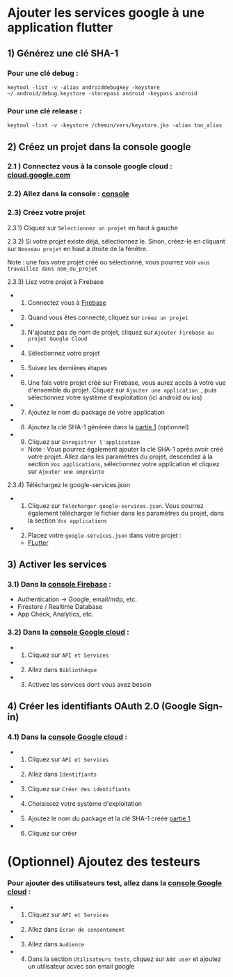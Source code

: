 # Ajouter les services google à une application flutter

## 1) Générez une clé SHA-1

### Pour une clé debug :

```keytool -list -v -alias androiddebugkey -keystore ~/.android/debug.keystore -storepass android -keypass android```

### Pour une clé release :

```keytool -list -v -keystore /chemin/vers/keystore.jks -alias ton_alias```

## 2) Créez un projet dans la console google

### 2.1 ) Connectez vous à la console google cloud : [cloud.google.com](https://cloud.google.com/?_gl=1*jt8grf*_up*MQ..&gclid=CjwKCAjw6s7CBhACEiwAuHQckl2f6vrpUm2Tv01WKUuvgy8XKSWLqyLmp1FtuaWksJ5mscdhywUNDRoCcsEQAvD_BwE&gclsrc=aw.ds)

### 2.2) Allez dans la console : [console](https://console.cloud.google.com/)

### 2.3) Créez votre projet

2.3.1) Cliquez sur ```Sélectionnez un projet``` en haut à gauche

2.3.2) Si votre projet existe déjà, sélectionnez le. Sinon, créez-le en cliquant sur ```Nouveau projet``` en haut à droite de la fénêtre.

Note : une fois votre projet créé ou sélectionné, vous pourrez voir ```vous travaillez dans nom_du_projet```

2.3.3) Liez votre projet à Firebase

- 1) Connectez vous à [Firebase](https://console.firebase.google.com)
- 2) Quand vous êtes connecté, cliquez sur ```créez un projet```
- 3) N'ajoutez pas de nom de projet, cliquez sur ```Ajouter Firebase au projet Google Cloud```
- 4) Sélectionnez votre projet
- 5) Suivez les dernières étapes
- 6) Une fois votre projet créé sur Firebase, vous aurez accès à votre vue d'ensemble du projet. Cliquez sur ```Ajouter une application ```, puis sélectionnez votre système d'exploitation (ici android ou ios)
- 7) Ajoutez le nom du package de votre application
- 8) Ajoutez la clé SHA-1 générée dans la [partie 1](#1-générez-une-clé-sha-1) (optionnel)
- 9) Cliquez sur ```Enregistrer l'application```
    - Note : Vous pourrez également ajouter la clé SHA-1 après avoir créé votre projet. Allez dans les paramètres du projet, descendez à la section ```Vos applications```, sélectionnez votre application et cliquez sur ```Ajouter une empreinte```

2.3.4) Téléchargez le google-services.json

- 1) Cliquez sur ```Télécharger google-services.json```. Vous pourrez également télécharger le fichier dans les paramètres du projet, dans la section ```Vos applications```

- 2) Placez votre ```google-services.json``` dans votre projet : 
    -  [FLutter](apps/flutter.md)

## 3) Activer les services

### 3.1) Dans la [console Firebase](```console.firebase.google.com```) :

- Authentication → Google, email/mdp, etc.
- Firestore / Realtime Database
- App Check, Analytics, etc.

### 3.2) Dans la  [console Google cloud](```console.cloud.google.com```) :
- 1) Cliquez sur ```API et Services```
- 2) Allez dans ```Bibliothèque```
- 3) Activez les services dont vous avez besoin

## 4) Créer les identifiants OAuth 2.0 (Google Sign-in)

### 4.1) Dans la  [console Google cloud](```console.cloud.google.com```) :

- 1) Cliquez sur ```API et Services```
- 2) Allez dans ```Identifiants```
- 3) Cliquez sur ```Créer des identifiants```
- 4) Choisissez votre système d'exploitation
- 5) Ajoutez le nom du package et la clé SHA-1 créée [partie 1](#1-générez-une-clé-sha-1)
- 6) Cliquez sur créer


# (Optionnel) Ajoutez des testeurs

### Pour ajouter des utilisateurs test, allez dans la [console Google cloud](```console.cloud.google.com```) : 
- 1) Cliquez sur ```API et Services```
- 2) Allez dans ```Ecran de consentement```
- 3) Allez dans ```Audience```
- 4) Dans la section ```Utilisateurs tests```, cliquez sur ```Add user``` et ajoutez un utilisateur acvec son email google
